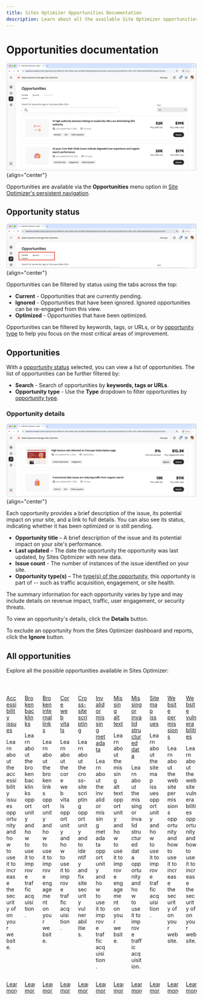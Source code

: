 ```yaml
---
title: Sites Optimizer Opportunities Documentation
description: Learn about all the available Site Optimizer opportunities and how to use them to improve your site's performance.
---
```


# Opportunities documentation

![Sites Optimizer opportunities](./assets/overview/hero.png){align="center"}


Opportunities are available via the **Opportunities** menu option in [Site Optimizer's persistent navigation](../home.md#navigation).

## Opportunity status

![Opportunity status](./assets/overview/opportunity-status.png){align="center"}

Opportunities can be filtered by status using the tabs across the top:

* **Current** - Opportunities that are currently pending.
* **Ignored** - Opportunities that have been ignored. Ignored opportunities can be re-engaged from this view.
* **Optimized** - Opportunities that have been optimized.

Opportunities can be filtered by keywords, tags, or URLs, or by [opportunity type](../../opportunity-types/overview.md) to help you focus on the most critical areas of improvement.

## Opportunities

With a [opportunity status](#opportunity-status) selected, you can view a list of opportunities. The list of opportunities can be further filtered by:

* **Search** - Search of opportunities by **keywords, tags or URLs**.
* **Opportunity type** - Use the **Type** dropdown to filter opportunities by [opportunity type](../../opportunity-types/overview.md).

### Opportunity details

![Opportunity details](./assets/overview/opportunity-details.png){align="center"}

Each opportunity provides a brief description of the issue, its potential impact on your site, and a link to full details. You can also see its status, indicating whether it has been optimized or is still pending.  

* **Opportunity title** – A brief description of the issue and its potential impact on your site's performance.
* **Last updated** – The date the opportunity the opportunity was last updated, by Sites Optimizer with new data.
* **Issue count** - The number of instances of the issue identified on your site.
* **Opportunity type(s)** – The [type(s) of the opportunity](../../opportunity-types/overview.md), this opportunity is part of -- such as traffic acquisition, engagement, or site health.

The summary information for each opportunity varies by type and may include details on revenue impact, traffic, user engagement, or security threats.  

To view an opportunity's details, click the **Details** button.  

To exclude an opportunity from the Sites Optimizer dashboard and reports, click the **Ignore** button.  

## All opportunities

Explore all the possible opportunities available in Sites Optimizer:

<!-- CARDS
 

* ./accessibility-issues.md
  {title=Accessibility issues}
  {image=../../assets/common/card-arrows.png} 
* ./broken-backlinks.md
  {title=Broken backlinks}
  {image=../../assets/common/card-arrows.png}
* ./broken-internal-links.md
  {title=Broken internal links}
  {image=../../assets/common/card-link.png}
* ./cors-configuration.md
  {title=CORS configuration}
  {image=../../assets/common/card-code.png}
* ./core-web-vitals.md
  {title=Core web vitals}
  {image=../../assets/common/card-performance.png}
* ./cross-site-scripting.md
  {title=Cross-site scripting}
  {image=../../assets/common/card-code.png}
* ./invalid-or-missing-metadata.md
  {title=Invalid or missing metadata}
  {image=../../assets/common/card-code.png}
* ./missing-alt-text.md
  {title=Missing alt text}
  {image=../../assets/common/card-arrows.png}
* ./missing-invalid-structured-data.md
  {title=Missing or invalid structured data}
  {image=../../assets/common/card-bag.png}
* ./sitemap-issues.md
  {title=Sitemap issues}
  {image=../../assets/common/card-relationship.png}
* ./website-permissions.md
  {title=Website permissions}
  {image=../../assets/common/card-people.png}
* ./website-vulnerabilities.md
  {title=Website vulnerabilities}
  {image=../../assets/common/card-puzzle.png}

--->
<!-- START CARDS HTML - DO NOT MODIFY BY HAND -->
<div class="columns">
    <div class="column is-half-tablet is-half-desktop is-one-third-widescreen" aria-label="Accessibility issues">
        <div class="card" style="height: 100%; display: flex; flex-direction: column; height: 100%;">
            <div class="card-image">
                <figure class="image x-is-16by9">
                    <a href="./accessibility-issues.md" title="Accessibility issues" target="_blank" rel="referrer">
                        <img class="is-bordered-r-small" src="../../assets/common/card-arrows.png" alt="Accessibility issues"
                             style="width: 100%; aspect-ratio: 16 / 9; object-fit: cover; overflow: hidden; display: block; margin: auto;">
                    </a>
                </figure>
            </div>
            <div class="card-content is-padded-small" style="display: flex; flex-direction: column; flex-grow: 1; justify-content: space-between;">
                <div class="top-card-content">
                    <p class="headline is-size-6 has-text-weight-bold">
                        <a href="./accessibility-issues.md" target="_blank" rel="referrer" title="Accessibility issues">Accessibility issues</a>
                    </p>
                    <p class="is-size-6">Learn about the accessibility issues opportunity and how to use it to increase the security of on your website.</p>
                </div>
                <a href="./accessibility-issues.md" target="_blank" rel="referrer" class="spectrum-Button spectrum-Button--outline spectrum-Button--primary spectrum-Button--sizeM" style="align-self: flex-start; margin-top: 1rem;">
                    <span class="spectrum-Button-label has-no-wrap has-text-weight-bold">Learn more</span>
                </a>
            </div>
        </div>
    </div>
    <div class="column is-half-tablet is-half-desktop is-one-third-widescreen" aria-label="Broken backlinks">
        <div class="card" style="height: 100%; display: flex; flex-direction: column; height: 100%;">
            <div class="card-image">
                <figure class="image x-is-16by9">
                    <a href="./broken-backlinks.md" title="Broken backlinks" target="_blank" rel="referrer">
                        <img class="is-bordered-r-small" src="../../assets/common/card-arrows.png" alt="Broken backlinks"
                             style="width: 100%; aspect-ratio: 16 / 9; object-fit: cover; overflow: hidden; display: block; margin: auto;">
                    </a>
                </figure>
            </div>
            <div class="card-content is-padded-small" style="display: flex; flex-direction: column; flex-grow: 1; justify-content: space-between;">
                <div class="top-card-content">
                    <p class="headline is-size-6 has-text-weight-bold">
                        <a href="./broken-backlinks.md" target="_blank" rel="referrer" title="Broken backlinks">Broken backlinks</a>
                    </p>
                    <p class="is-size-6">Learn about the broken backlinks opportunity and how to use it to improve traffic acquisition.</p>
                </div>
                <a href="./broken-backlinks.md" target="_blank" rel="referrer" class="spectrum-Button spectrum-Button--outline spectrum-Button--primary spectrum-Button--sizeM" style="align-self: flex-start; margin-top: 1rem;">
                    <span class="spectrum-Button-label has-no-wrap has-text-weight-bold">Learn more</span>
                </a>
            </div>
        </div>
    </div>
    <div class="column is-half-tablet is-half-desktop is-one-third-widescreen" aria-label="Broken internal links">
        <div class="card" style="height: 100%; display: flex; flex-direction: column; height: 100%;">
            <div class="card-image">
                <figure class="image x-is-16by9">
                    <a href="./broken-internal-links.md" title="Broken internal links" target="_blank" rel="referrer">
                        <img class="is-bordered-r-small" src="../../assets/common/card-link.png" alt="Broken internal links"
                             style="width: 100%; aspect-ratio: 16 / 9; object-fit: cover; overflow: hidden; display: block; margin: auto;">
                    </a>
                </figure>
            </div>
            <div class="card-content is-padded-small" style="display: flex; flex-direction: column; flex-grow: 1; justify-content: space-between;">
                <div class="top-card-content">
                    <p class="headline is-size-6 has-text-weight-bold">
                        <a href="./broken-internal-links.md" target="_blank" rel="referrer" title="Broken internal links">Broken internal links</a>
                    </p>
                    <p class="is-size-6">Learn about the broken links opportunity and how to use it to improve engagement on your website.</p>
                </div>
                <a href="./broken-internal-links.md" target="_blank" rel="referrer" class="spectrum-Button spectrum-Button--outline spectrum-Button--primary spectrum-Button--sizeM" style="align-self: flex-start; margin-top: 1rem;">
                    <span class="spectrum-Button-label has-no-wrap has-text-weight-bold">Learn more</span>
                </a>
            </div>
        </div>
    </div>
    <div class="column is-half-tablet is-half-desktop is-one-third-widescreen" aria-label="Core web vitals">
        <div class="card" style="height: 100%; display: flex; flex-direction: column; height: 100%;">
            <div class="card-image">
                <figure class="image x-is-16by9">
                    <a href="./core-web-vitals.md" title="Core web vitals" target="_blank" rel="referrer">
                        <img class="is-bordered-r-small" src="../../assets/common/card-performance.png" alt="Core web vitals"
                             style="width: 100%; aspect-ratio: 16 / 9; object-fit: cover; overflow: hidden; display: block; margin: auto;">
                    </a>
                </figure>
            </div>
            <div class="card-content is-padded-small" style="display: flex; flex-direction: column; flex-grow: 1; justify-content: space-between;">
                <div class="top-card-content">
                    <p class="headline is-size-6 has-text-weight-bold">
                        <a href="./core-web-vitals.md" target="_blank" rel="referrer" title="Core web vitals">Core web vitals</a>
                    </p>
                    <p class="is-size-6">Learn about the core web vitals opportunity and how to use it to improve traffic acquisition.</p>
                </div>
                <a href="./core-web-vitals.md" target="_blank" rel="referrer" class="spectrum-Button spectrum-Button--outline spectrum-Button--primary spectrum-Button--sizeM" style="align-self: flex-start; margin-top: 1rem;">
                    <span class="spectrum-Button-label has-no-wrap has-text-weight-bold">Learn more</span>
                </a>
            </div>
        </div>
    </div>
    <div class="column is-half-tablet is-half-desktop is-one-third-widescreen" aria-label="Cross-site scripting">
        <div class="card" style="height: 100%; display: flex; flex-direction: column; height: 100%;">
            <div class="card-image">
                <figure class="image x-is-16by9">
                    <a href="./cross-site-scripting.md" title="Cross-site scripting" target="_blank" rel="referrer">
                        <img class="is-bordered-r-small" src="../../assets/common/card-code.png" alt="Cross-site scripting"
                             style="width: 100%; aspect-ratio: 16 / 9; object-fit: cover; overflow: hidden; display: block; margin: auto;">
                    </a>
                </figure>
            </div>
            <div class="card-content is-padded-small" style="display: flex; flex-direction: column; flex-grow: 1; justify-content: space-between;">
                <div class="top-card-content">
                    <p class="headline is-size-6 has-text-weight-bold">
                        <a href="./cross-site-scripting.md" target="_blank" rel="referrer" title="Cross-site scripting">Cross-site scripting</a>
                    </p>
                    <p class="is-size-6">Learn about the cross-site scripting opportunity and to identify and fix site security vulnerabilities.</p>
                </div>
                <a href="./cross-site-scripting.md" target="_blank" rel="referrer" class="spectrum-Button spectrum-Button--outline spectrum-Button--primary spectrum-Button--sizeM" style="align-self: flex-start; margin-top: 1rem;">
                    <span class="spectrum-Button-label has-no-wrap has-text-weight-bold">Learn more</span>
                </a>
            </div>
        </div>
    </div>
    <div class="column is-half-tablet is-half-desktop is-one-third-widescreen" aria-label="Invalid or missing metadata">
        <div class="card" style="height: 100%; display: flex; flex-direction: column; height: 100%;">
            <div class="card-image">
                <figure class="image x-is-16by9">
                    <a href="./invalid-or-missing-metadata.md" title="Invalid or missing metadata" target="_blank" rel="referrer">
                        <img class="is-bordered-r-small" src="../../assets/common/card-code.png" alt="Invalid or missing metadata"
                             style="width: 100%; aspect-ratio: 16 / 9; object-fit: cover; overflow: hidden; display: block; margin: auto;">
                    </a>
                </figure>
            </div>
            <div class="card-content is-padded-small" style="display: flex; flex-direction: column; flex-grow: 1; justify-content: space-between;">
                <div class="top-card-content">
                    <p class="headline is-size-6 has-text-weight-bold">
                        <a href="./invalid-or-missing-metadata.md" target="_blank" rel="referrer" title="Invalid or missing metadata">Invalid or missing metadata</a>
                    </p>
                    <p class="is-size-6">Learn about the invalid or missing metadata opportunity and how to use it to improve traffic acquisition.</p>
                </div>
                <a href="./invalid-or-missing-metadata.md" target="_blank" rel="referrer" class="spectrum-Button spectrum-Button--outline spectrum-Button--primary spectrum-Button--sizeM" style="align-self: flex-start; margin-top: 1rem;">
                    <span class="spectrum-Button-label has-no-wrap has-text-weight-bold">Learn more</span>
                </a>
            </div>
        </div>
    </div>
    <div class="column is-half-tablet is-half-desktop is-one-third-widescreen" aria-label="Missing alt text">
        <div class="card" style="height: 100%; display: flex; flex-direction: column; height: 100%;">
            <div class="card-image">
                <figure class="image x-is-16by9">
                    <a href="./missing-alt-text.md" title="Missing alt text" target="_blank" rel="referrer">
                        <img class="is-bordered-r-small" src="../../assets/common/card-arrows.png" alt="Missing alt text"
                             style="width: 100%; aspect-ratio: 16 / 9; object-fit: cover; overflow: hidden; display: block; margin: auto;">
                    </a>
                </figure>
            </div>
            <div class="card-content is-padded-small" style="display: flex; flex-direction: column; flex-grow: 1; justify-content: space-between;">
                <div class="top-card-content">
                    <p class="headline is-size-6 has-text-weight-bold">
                        <a href="./missing-alt-text.md" target="_blank" rel="referrer" title="Missing alt text">Missing alt text</a>
                    </p>
                    <p class="is-size-6">Learn about the missing alt text opportunity and how to use it to improve engagement on your website.</p>
                </div>
                <a href="./missing-alt-text.md" target="_blank" rel="referrer" class="spectrum-Button spectrum-Button--outline spectrum-Button--primary spectrum-Button--sizeM" style="align-self: flex-start; margin-top: 1rem;">
                    <span class="spectrum-Button-label has-no-wrap has-text-weight-bold">Learn more</span>
                </a>
            </div>
        </div>
    </div>
    <div class="column is-half-tablet is-half-desktop is-one-third-widescreen" aria-label="Missing or invalid structured data">
        <div class="card" style="height: 100%; display: flex; flex-direction: column; height: 100%;">
            <div class="card-image">
                <figure class="image x-is-16by9">
                    <a href="./missing-invalid-structured-data.md" title="Missing or invalid structured data" target="_blank" rel="referrer">
                        <img class="is-bordered-r-small" src="../../assets/common/card-bag.png" alt="Missing or invalid structured data"
                             style="width: 100%; aspect-ratio: 16 / 9; object-fit: cover; overflow: hidden; display: block; margin: auto;">
                    </a>
                </figure>
            </div>
            <div class="card-content is-padded-small" style="display: flex; flex-direction: column; flex-grow: 1; justify-content: space-between;">
                <div class="top-card-content">
                    <p class="headline is-size-6 has-text-weight-bold">
                        <a href="./missing-invalid-structured-data.md" target="_blank" rel="referrer" title="Missing or invalid structured data">Missing or invalid structured data</a>
                    </p>
                    <p class="is-size-6">Learn about the missing or invalid structured data opportunity and how to use it to improve traffic acquisition.</p>
                </div>
                <a href="./missing-invalid-structured-data.md" target="_blank" rel="referrer" class="spectrum-Button spectrum-Button--outline spectrum-Button--primary spectrum-Button--sizeM" style="align-self: flex-start; margin-top: 1rem;">
                    <span class="spectrum-Button-label has-no-wrap has-text-weight-bold">Learn more</span>
                </a>
            </div>
        </div>
    </div>
    <div class="column is-half-tablet is-half-desktop is-one-third-widescreen" aria-label="Sitemap issues">
        <div class="card" style="height: 100%; display: flex; flex-direction: column; height: 100%;">
            <div class="card-image">
                <figure class="image x-is-16by9">
                    <a href="./sitemap-issues.md" title="Sitemap issues" target="_blank" rel="referrer">
                        <img class="is-bordered-r-small" src="../../assets/common/card-relationship.png" alt="Sitemap issues"
                             style="width: 100%; aspect-ratio: 16 / 9; object-fit: cover; overflow: hidden; display: block; margin: auto;">
                    </a>
                </figure>
            </div>
            <div class="card-content is-padded-small" style="display: flex; flex-direction: column; flex-grow: 1; justify-content: space-between;">
                <div class="top-card-content">
                    <p class="headline is-size-6 has-text-weight-bold">
                        <a href="./sitemap-issues.md" target="_blank" rel="referrer" title="Sitemap issues">Sitemap issues</a>
                    </p>
                    <p class="is-size-6">Learn about the sitemap issues opportunity and how to use it to improve traffic acquisition.</p>
                </div>
                <a href="./sitemap-issues.md" target="_blank" rel="referrer" class="spectrum-Button spectrum-Button--outline spectrum-Button--primary spectrum-Button--sizeM" style="align-self: flex-start; margin-top: 1rem;">
                    <span class="spectrum-Button-label has-no-wrap has-text-weight-bold">Learn more</span>
                </a>
            </div>
        </div>
    </div>
    <div class="column is-half-tablet is-half-desktop is-one-third-widescreen" aria-label="Website permissions">
        <div class="card" style="height: 100%; display: flex; flex-direction: column; height: 100%;">
            <div class="card-image">
                <figure class="image x-is-16by9">
                    <a href="./website-permissions.md" title="Website permissions" target="_blank" rel="referrer">
                        <img class="is-bordered-r-small" src="../../assets/common/card-people.png" alt="Website permissions"
                             style="width: 100%; aspect-ratio: 16 / 9; object-fit: cover; overflow: hidden; display: block; margin: auto;">
                    </a>
                </figure>
            </div>
            <div class="card-content is-padded-small" style="display: flex; flex-direction: column; flex-grow: 1; justify-content: space-between;">
                <div class="top-card-content">
                    <p class="headline is-size-6 has-text-weight-bold">
                        <a href="./website-permissions.md" target="_blank" rel="referrer" title="Website permissions">Website permissions</a>
                    </p>
                    <p class="is-size-6">Learn about the website permissions opportunity and how to use it to increase the security of on your website.</p>
                </div>
                <a href="./website-permissions.md" target="_blank" rel="referrer" class="spectrum-Button spectrum-Button--outline spectrum-Button--primary spectrum-Button--sizeM" style="align-self: flex-start; margin-top: 1rem;">
                    <span class="spectrum-Button-label has-no-wrap has-text-weight-bold">Learn more</span>
                </a>
            </div>
        </div>
    </div>
    <div class="column is-half-tablet is-half-desktop is-one-third-widescreen" aria-label="Website vulnerabilities">
        <div class="card" style="height: 100%; display: flex; flex-direction: column; height: 100%;">
            <div class="card-image">
                <figure class="image x-is-16by9">
                    <a href="./website-vulnerabilities.md" title="Website vulnerabilities" target="_blank" rel="referrer">
                        <img class="is-bordered-r-small" src="../../assets/common/card-puzzle.png" alt="Website vulnerabilities"
                             style="width: 100%; aspect-ratio: 16 / 9; object-fit: cover; overflow: hidden; display: block; margin: auto;">
                    </a>
                </figure>
            </div>
            <div class="card-content is-padded-small" style="display: flex; flex-direction: column; flex-grow: 1; justify-content: space-between;">
                <div class="top-card-content">
                    <p class="headline is-size-6 has-text-weight-bold">
                        <a href="./website-vulnerabilities.md" target="_blank" rel="referrer" title="Website vulnerabilities">Website vulnerabilities</a>
                    </p>
                    <p class="is-size-6">Learn about the website vulnerabilities opportunity and how to use it to increase the security of on your website.</p>
                </div>
                <a href="./website-vulnerabilities.md" target="_blank" rel="referrer" class="spectrum-Button spectrum-Button--outline spectrum-Button--primary spectrum-Button--sizeM" style="align-self: flex-start; margin-top: 1rem;">
                    <span class="spectrum-Button-label has-no-wrap has-text-weight-bold">Learn more</span>
                </a>
            </div>
        </div>
    </div>
</div>
<!-- END CARDS HTML - DO NOT MODIFY BY HAND -->

![]()

